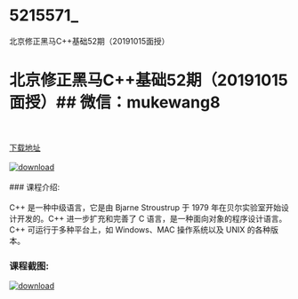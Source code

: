 # 5215571_
北京修正黑马C++基础52期（20191015面授）
# 北京修正黑马C++基础52期（20191015面授）## 微信：mukewang8
<br/></br>[下载地址](http://www.36tz.cn/article/5215571 "下载地址")
<br/></br>[![download](http://36tz.cn/muke_img/2020_10_2-18-300x184.png "下载地址")](http://www.36tz.cn/article/5215571 "下载地址")
<br/></br>### 课程介绍:<br/></br>C++ 是一种中级语言，它是由 Bjarne Stroustrup 于 1979 年在贝尔实验室开始设计开发的。C++ 进一步扩充和完善了 C 语言，是一种面向对象的程序设计语言。C++ 可运行于多种平台上，如 Windows、MAC 操作系统以及 UNIX 的各种版本。

### 课程截图:
[![download](http://36tz.cn/muke_img/2020_10_1-21.png "下载地址")](http://www.36tz.cn/article/5215571 "下载地址")

